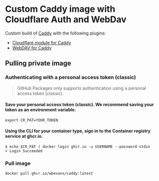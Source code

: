 # Custom Caddy image with Cloudflare Auth and WebDav
Custom build of [Caddy](https://github.com/caddyserver/caddy) with the following plugins:
- [Cloudflare module for Caddy](https://github.com/caddy-dns/cloudflare)
- [WebDAV for Caddy](https://github.com/mholt/caddy-webdav)

## Pulling private image
### Authenticating with a personal access token (classic)

> GitHub Packages only supports authentication using a personal access token (classic).

#### Save your personal access token (classic). We recommend saving your token as an environment variable.

```
export CR_PAT=YOUR_TOKEN
```

#### Using the CLI for your container type, sign in to the Container registry service at ghcr.io.

```
$ echo $CR_PAT | docker login ghcr.io -u USERNAME --password-stdin
> Login Succeeded
```

### Pull image
```
docker pull ghcr.io/wbevans/caddy:latest
```

